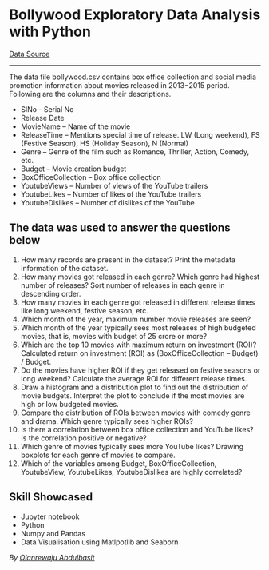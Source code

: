 # Bollywood Exploratory Data Analysis with Python
[Data Source](https://www.wileyindia.com/catalog/product/view/id/6915/s/machine-learning-using-python/)

---
The data file bollywood.csv contains box office collection
and social media promotion information about movies released in 2013−2015 period. Following are the
columns and their descriptions.
- SlNo - Serial No
- Release Date
- MovieName – Name of the movie
- ReleaseTime – Mentions special time of release. LW (Long weekend), FS (Festive Season), HS
(Holiday Season), N (Normal)
- Genre – Genre of the film such as Romance, Thriller, Action, Comedy, etc.
- Budget – Movie creation budget
- BoxOfficeCollection – Box office collection
- YoutubeViews – Number of views of the YouTube trailers
- YoutubeLikes – Number of likes of the YouTube trailers
- YoutubeDislikes – Number of dislikes of the YouTube


## The data was used to answer the questions below

1. How many records are present in the dataset? Print the metadata information of the dataset.
2. How many movies got released in each genre? Which genre had highest number of releases? Sort
number of releases in each genre in descending order.
3. How many movies in each genre got released in different release times like long weekend, festive
season, etc.
4. Which month of the year, maximum number movie releases are seen? 
5. Which month of the year typically sees most releases of high budgeted movies, that is, movies with
budget of 25 crore or more?
6. Which are the top 10 movies with maximum return on investment (ROI)? Calculated return on
investment (ROI) as (BoxOfficeCollection – Budget) / Budget.
7. Do the movies have higher ROI if they get released on festive seasons or long weekend? Calculate
the average ROI for different release times.
8. Draw a histogram and a distribution plot to find out the distribution of movie budgets. Interpret the
plot to conclude if the most movies are high or low budgeted movies.
9. Compare the distribution of ROIs between movies with comedy genre and drama. Which genre
typically sees higher ROIs?
10. Is there a correlation between box office collection and YouTube likes? Is the correlation positive or
negative?
11. Which genre of movies typically sees more YouTube likes? Drawing boxplots for each genre of movies
to compare.
12. Which of the variables among Budget, BoxOfficeCollection, YoutubeView, YoutubeLikes,
YoutubeDislikes are highly correlated?

## Skill Showcased
- Jupyter notebook
- Python
- Numpy and Pandas
- Data Visualisation using Matlpotlib and Seaborn


_By [Olanrewaju Abdulbasit](https://www.linkedin.com/in/olanrewaju-abdulbasit-gbolahan/)_
